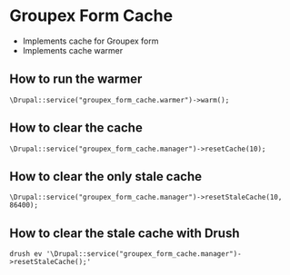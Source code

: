 # Groupex Form Cache

  * Implements cache for Groupex form
  * Implements cache warmer
  
## How to run the warmer

``\Drupal::service("groupex_form_cache.warmer")->warm();``

## How to clear the cache

``\Drupal::service("groupex_form_cache.manager")->resetCache(10);``

## How to clear the only stale cache

``\Drupal::service("groupex_form_cache.manager")->resetStaleCache(10, 86400);``

## How to clear the stale cache with Drush

``drush ev '\Drupal::service("groupex_form_cache.manager")->resetStaleCache();'``